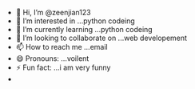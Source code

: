 - 👋 Hi, I’m @zeenjian123
- 👀 I’m interested in ...python codeing 
- 🌱 I’m currently learning ...python codeing 
- 💞️ I’m looking to collaborate on ...web developement 
- 📫 How to reach me ...email
- 😄 Pronouns: ...voilent
- ⚡ Fun fact: ...i am very funny
- 

<!---
zeenjian123/zeenjian123 is a ✨ special ✨ repository because its `README.md` (this file) appears on your GitHub profile.
You can click the Preview link to take a look at your changes.
--->
